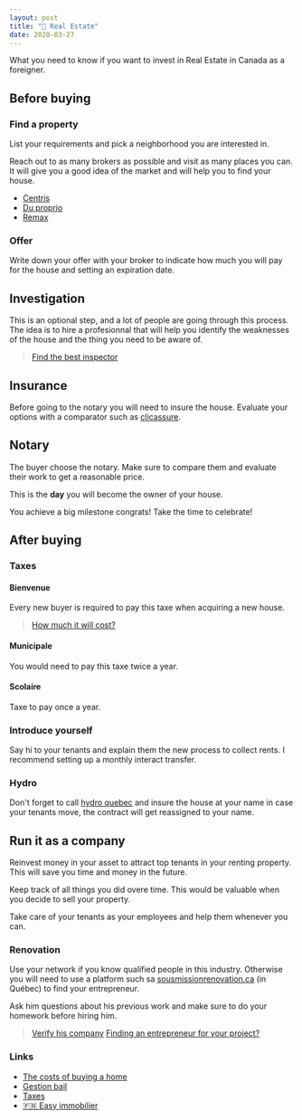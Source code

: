 ```yaml
---
layout: post
title: "🏡 Real Estate"
date: 2020-03-27
---
```


What you need to know if you want to invest in Real Estate in Canada as a foreigner.

## Before buying

### Find a property

List your requirements and pick a neighborhood you are interested in.

Reach out to as many brokers as possible and visit as many places you can. It will give you a good idea of the market and will help you to find your house.

- [Centris](https://www.centris.ca/en)
- [Du proprio](https://duproprio.com/en)
- [Remax](https://www.remax-quebec.com/en/index.rmx)

### Offer

Write down your offer with your broker to indicate how much you will pay for the house and setting an expiration date.

## Investigation

This is an optional step, and a lot of people are going through this process. The idea is to hire a profesionnal that will help you identify the weaknesses of the house and the thing you need to be aware of.

> [Find the best inspector](https://www.lapresse.ca/maison/immobilier/conseils/201702/28/01-5074033-trouver-le-meilleur-inspecteur.php)

## Insurance

Before going to the notary you will need to insure the house. Evaluate your options with a comparator such as [clicassure](https://www.clicassure.com/).

## Notary

The buyer choose the notary. Make sure to compare them and evaluate their work to get a reasonable price.

This is the **day** you will become the owner of your house.

You achieve a big milestone congrats! Take the time to celebrate!

## After buying

### Taxes

#### Bienvenue

Every new buyer is required to pay this taxe when acquiring a new house.

> [How much it will cost?](https://www.taxedebienvenue.com/calculateur-de-taxe.php)

#### Municipale

You would need to pay this taxe twice a year.

#### Scolaire

Taxe to pay once a year.

### Introduce yourself

Say hi to your tenants and explain them the new process to collect rents. I recommend setting up a monthly interact transfer.

### Hydro

Don't forget to call [hydro quebec](http://www.hydroquebec.com/residentiel/) and insure the house at your name in case your tenants move, the contract will get reassigned to your name.

## Run it as a company

Reinvest money in your asset to attract top tenants in your renting property. This will save you time and money in the future.

Keep track of all things you did overe time. This would be valuable when you decide to sell your property.

Take care of your tenants as your employees and help them whenever you can.

### Renovation

Use your network if you know qualified people in this industry. Otherwise you will need to use a platform such sa [sousmissionrenovation.ca](https://soumissionrenovation.ca) (in Québec) to find your entrepreneur.

Ask him questions about his previous work and make sure to do your homework before hiring him.

> [Verify his company](https://www.pes.rbq.gouv.qc.ca/RegistreLicences/Recherche?mode=Entreprise)
> [Finding an entrepreneur for your project?](https://www.renoassistance.ca/choix-entrepreneur/entrepreneur-en-renovation-questions-a-lui-poser/)

### Links

- [The costs of buying a home](https://duproprio.com/en/buy/how-buy-property/calculating-related-fees-and-the-down-payment)
- [Gestion bail](https://bloc.solutions/)
- [Taxes](https://www.acomptax.com/credits-et-deductions/immobilier/revenus-locatifs-mieux-comprendre-les-depenses-deductibles/)
- [🇫🇷  Easy immobilier](https://easy-mobilier.com)
